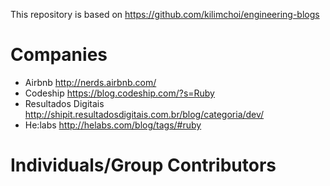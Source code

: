 This repository is based on https://github.com/kilimchoi/engineering-blogs

# Companies

* Airbnb http://nerds.airbnb.com/
* Codeship https://blog.codeship.com/?s=Ruby
* Resultados Digitais http://shipit.resultadosdigitais.com.br/blog/categoria/dev/
* He:labs http://helabs.com/blog/tags/#ruby

# Individuals/Group Contributors
